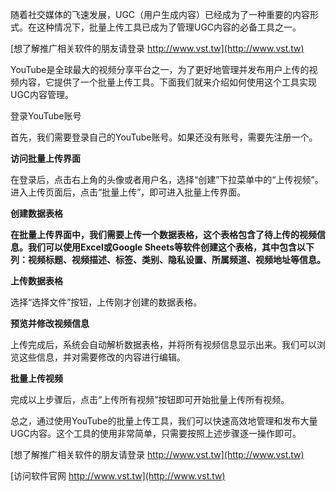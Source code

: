 随着社交媒体的飞速发展，UGC（用户生成内容）已经成为了一种重要的内容形式。在这种情况下，批量上传工具已成为了管理UGC内容的必备工具之一。

[想了解推广相关软件的朋友请登录 http://www.vst.tw](http://www.vst.tw)

YouTube是全球最大的视频分享平台之一，为了更好地管理并发布用户上传的视频内容，它提供了一个批量上传工具。下面我们就来介绍如何使用这个工具实现UGC内容管理。

登录YouTube账号

首先，我们需要登录自己的YouTube账号。如果还没有账号，需要先注册一个。

**访问批量上传界面**

在登录后，点击右上角的头像或者用户名，选择“创建”下拉菜单中的“上传视频”。进入上传页面后，点击“批量上传”，即可进入批量上传界面。

**创建数据表格**

**在批量上传界面中，我们需要上传一个数据表格，这个表格包含了待上传的视频信息。我们可以使用Excel或Google Sheets等软件创建这个表格，其中包含以下列：视频标题、视频描述、标签、类别、隐私设置、所属频道、视频地址等信息。**

**上传数据表格**

选择“选择文件”按钮，上传刚才创建的数据表格。

**预览并修改视频信息**

上传完成后，系统会自动解析数据表格，并将所有视频信息显示出来。我们可以浏览这些信息，并对需要修改的内容进行编辑。

**批量上传视频**

完成以上步骤后，点击“上传所有视频”按钮即可开始批量上传所有视频。

总之，通过使用YouTube的批量上传工具，我们可以快速高效地管理和发布大量UGC内容。这个工具的使用非常简单，只需要按照上述步骤逐一操作即可。

[想了解推广相关软件的朋友请登录 http://www.vst.tw](http://www.vst.tw)


[访问软件官网 http://www.vst.tw](http://www.vst.tw)
